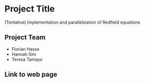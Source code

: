 
# Project Title
(Tentative) Implementation and parallelization of Redfield equations

## Project Team
* Florian Hasse 
* Hannah Sim
* Teresa Tamayo

## Link to web page
